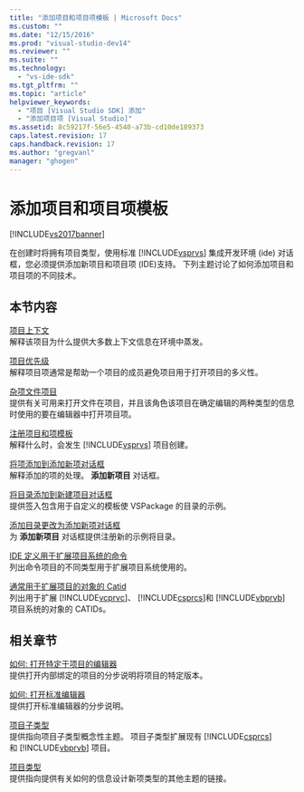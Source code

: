```yaml
---
title: "添加项目和项目项模板 | Microsoft Docs"
ms.custom: ""
ms.date: "12/15/2016"
ms.prod: "visual-studio-dev14"
ms.reviewer: ""
ms.suite: ""
ms.technology: 
  - "vs-ide-sdk"
ms.tgt_pltfrm: ""
ms.topic: "article"
helpviewer_keywords: 
  - "项目 [Visual Studio SDK] 添加"
  - "添加项目项 [Visual Studio]"
ms.assetid: 8c59217f-56e5-4540-a73b-cd10de189373
caps.latest.revision: 17
caps.handback.revision: 17
ms.author: "gregvanl"
manager: "ghogen"
---
```

# 添加项目和项目项模板
[!INCLUDE[vs2017banner](../../code-quality/includes/vs2017banner.md)]

在创建时将拥有项目类型，使用标准 [!INCLUDE[vsprvs](../../code-quality/includes/vsprvs_md.md)] 集成开发环境 \(ide\) 对话框，您必须提供添加新项目和项目项 \(IDE\)支持。  下列主题讨论了如何添加项目和项目项的不同技术。  
  
## 本节内容  
 [项目上下文](../../extensibility/internals/project-context.md)  
 解释该项目为什么提供大多数上下文信息在环境中蒸发。  
  
 [项目优先级](../../extensibility/internals/project-priority.md)  
 解释项目项通常是帮助一个项目的成员避免项目用于打开项目的多义性。  
  
 [杂项文件项目](../../extensibility/internals/miscellaneous-files-project.md)  
 提供有关可用来打开文件在项目，并且该角色该项目在确定编辑的两种类型的信息时使用的要在编辑器中打开项目项。  
  
 [注册项目和项模板](../../extensibility/internals/registering-project-and-item-templates.md)  
 解释什么时，会发生 [!INCLUDE[vsprvs](../../code-quality/includes/vsprvs_md.md)] 项目创建。  
  
 [将项添加到添加新项对话框](../../extensibility/internals/adding-items-to-the-add-new-item-dialog-boxes.md)  
 解释添加的项的处理。 **添加新项目** 对话框。  
  
 [将目录添加到新建项目对话框](../../extensibility/internals/adding-directories-to-the-new-project-dialog-box.md)  
 提供签入包含用于自定义的模板使 VSPackage 的目录的示例。  
  
 [添加目录更改为添加新项对话框](../../extensibility/internals/adding-directories-to-the-add-new-item-dialog-box.md)  
 为 **添加新项目** 对话框提供注册新的示例将目录。  
  
 [IDE 定义用于扩展项目系统的命令](../../extensibility/internals/ide-defined-commands-for-extending-project-systems.md)  
 列出命令项目的不同类型用于扩展项目系统使用的。  
  
 [通常用于扩展项目的对象的 Catid](../../extensibility/internals/catids-for-objects-that-are-typically-used-to-extend-projects.md)  
 列出用于扩展 [!INCLUDE[vcprvc](../../debugger/includes/vcprvc_md.md)]、 [!INCLUDE[csprcs](../../data-tools/includes/csprcs_md.md)]和 [!INCLUDE[vbprvb](../../code-quality/includes/vbprvb_md.md)] 项目系统的对象的 CATIDs。  
  
## 相关章节  
 [如何: 打开特定于项目的编辑器](../../extensibility/how-to-open-project-specific-editors.md)  
 提供打开内部绑定的项目的分步说明将项目的特定版本。  
  
 [如何: 打开标准编辑器](../../extensibility/how-to-open-standard-editors.md)  
 提供打开标准编辑器的分步说明。  
  
 [项目子类型](../../extensibility/internals/project-subtypes.md)  
 提供指向项目子类型概念性主题。  项目子类型扩展现有 [!INCLUDE[csprcs](../../data-tools/includes/csprcs_md.md)] 和 [!INCLUDE[vbprvb](../../code-quality/includes/vbprvb_md.md)] 项目。  
  
 [项目类型](../../extensibility/internals/project-types.md)  
 提供指向提供有关如何的信息设计新项类型的其他主题的链接。
